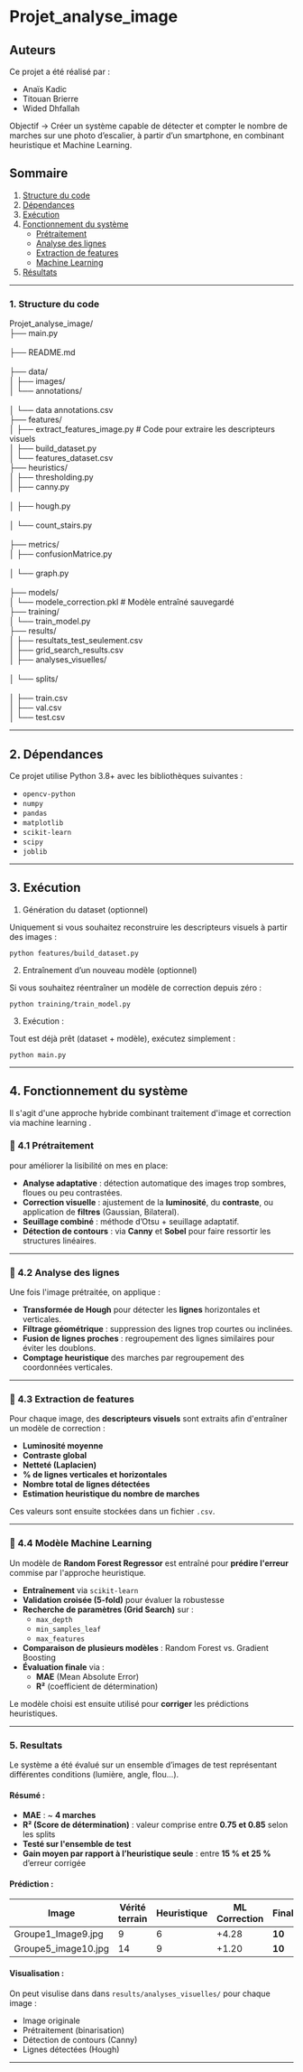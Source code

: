 # Projet_analyse_image

## Auteurs

Ce projet a été réalisé par :

- Anaïs Kadic  
- Titouan Brierre  
- Wided Dhfallah

Objectif -> Créer un système capable de détecter et compter le nombre de marches sur une photo d’escalier, à partir d’un smartphone, en combinant heuristique et Machine Learning.


##  Sommaire

1. [Structure du code](#structure-du-projet)
2. [Dépendances](#dépendances)
3. [Exécution](#installation--exécution)
4. [Fonctionnement du système](#fonctionnement-du-système)
    - [Prétraitement](#prétraitement)
    - [Analyse des lignes](#analyse-des-lignes)
    - [Extraction de features](#extraction-de-features)
    - [Machine Learning](#modèle-machine-learning)
5. [Résultats](#fonctionnement-du-système)
---

### 1. Structure du code
Projet_analyse_image/ <br> 
├── main.py      <br>                  
├── README.md     <br>               
├── data/<br>
│   ├── images/                   
│   └── annotations/       <br>        
│       └── data annotations.csv  <br>
├── features/<br>
│   ├── extract_features_image.py  # Code pour extraire les descripteurs visuels<br>
│   ├── build_dataset.py <br>
│   └── features_dataset.csv      <br>
├── heuristics/<br>
│   ├── thresholding.py            <br>
│   ├── canny.py                <br>  
│   ├── hough.py                <br>   
│   └── count_stairs.py      <br>           
├── metrics/<br>
│   ├── confusionMatrice.py  <br>   
│   └── graph.py  <br>   
├── models/           
│   └── modele_correction.pkl  # Modèle entraîné sauvegardé <br>
├── training/ <br>
│   └── train_model.py    <br>
├── results/<br>
│   ├── resultats_test_seulement.csv <br>
│   ├── grid_search_results.csv      <br>
│   ├── analyses_visuelles/       <br>   
│   └── splits/               <br>     
│       ├── train.csv<br> 
│       ├── val.csv<br>
│       └── test.csv<br>

---
## 2. Dépendances

Ce projet utilise Python 3.8+ avec les bibliothèques suivantes :

- `opencv-python`
- `numpy`
- `pandas`
- `matplotlib`
- `scikit-learn`
- `scipy`
- `joblib`


---
## 3. Exécution
1. Génération du dataset (optionnel)

Uniquement si vous souhaitez reconstruire les descripteurs visuels à partir des images :

```python features/build_dataset.py```

2. Entraînement d’un nouveau modèle (optionnel)

Si vous souhaitez réentraîner un modèle de correction depuis zéro :

```python training/train_model.py```

3. Exécution :

Tout est déjà prêt (dataset + modèle), exécutez simplement :

```python main.py```

---
## 4. Fonctionnement du système
Il s'agit d'une approche hybride combinant traitement d'image et correction via machine learning .


### 🔹 4.1 Prétraitement

pour améliorer la lisibilité on mes en place:

- **Analyse adaptative** : détection automatique des images trop sombres, floues ou peu contrastées.
- **Correction visuelle** : ajustement de la **luminosité**, du **contraste**, ou application de **filtres** (Gaussian, Bilateral).
- **Seuillage combiné** : méthode d’Otsu + seuillage adaptatif.
- **Détection de contours** : via **Canny** et **Sobel** pour faire ressortir les structures linéaires.

---

### 🔹 4.2 Analyse des lignes

Une fois l'image prétraitée, on applique :

- **Transformée de Hough** pour détecter les **lignes** horizontales et verticales.
- **Filtrage géométrique** : suppression des lignes trop courtes ou inclinées.
- **Fusion de lignes proches** : regroupement des lignes similaires pour éviter les doublons.
- **Comptage heuristique** des marches par regroupement des coordonnées verticales.

---

### 🔹 4.3 Extraction de features

Pour chaque image, des **descripteurs visuels** sont extraits afin d'entraîner un modèle de correction :

- **Luminosité moyenne**
- **Contraste global**
- **Netteté (Laplacien)**
- **% de lignes verticales et horizontales**
- **Nombre total de lignes détectées**
- **Estimation heuristique du nombre de marches**

Ces valeurs sont ensuite stockées dans un fichier `.csv`.

---

### 🔹 4.4 Modèle Machine Learning

Un modèle de **Random Forest Regressor** est entraîné pour **prédire l'erreur** commise par l'approche heuristique.

- **Entraînement** via `scikit-learn`
- **Validation croisée (5-fold)** pour évaluer la robustesse
- **Recherche de paramètres (Grid Search)** sur :
  - `max_depth`
  - `min_samples_leaf`
  - `max_features`
- **Comparaison de plusieurs modèles** : Random Forest vs. Gradient Boosting
- **Évaluation finale** via :
  - **MAE** (Mean Absolute Error)
  - **R²** (coefficient de détermination)

Le modèle choisi est ensuite utilisé pour **corriger** les prédictions heuristiques.

---
### 5. Resultats


Le système a été évalué sur un ensemble d’images de test représentant différentes conditions (lumière, angle, flou...).

#### Résumé :

- **MAE** : ~ **4 marches**
- **R² (Score de détermination)** : valeur comprise entre **0.75 et 0.85** selon les splits
- **Testé sur l'ensemble de test**
- **Gain moyen par rapport à l’heuristique seule** : entre **15 % et 25 %** d’erreur corrigée

#### Prédiction :

| Image               | Vérité terrain | Heuristique | ML Correction | Final |
|---------------------|----------------|-------------|---------------|--------|
| Groupe1_Image9.jpg  | 9              | 6           | +4.28         | **10** |
| Groupe5_image10.jpg | 14              | 9          | +1.20        | **10**  |

#### Visualisation :

On peut visulise dans dans `results/analyses_visuelles/` pour chaque image :
- Image originale
- Prétraitement (binarisation)
- Détection de contours (Canny)
- Lignes détectées (Hough)



---
